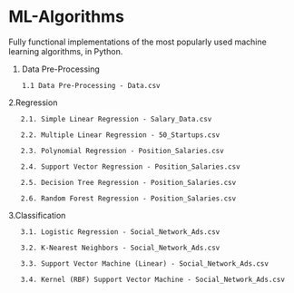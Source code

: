 # ML-Algorithms

Fully functional implementations of the most popularly used machine learning algorithms, in Python.

1. Data Pre-Processing
   
       1.1 Data Pre-Processing - Data.csv

2.Regression
   
       2.1. Simple Linear Regression - Salary_Data.csv
   
       2.2. Multiple Linear Regression - 50_Startups.csv
   
       2.3. Polynomial Regression - Position_Salaries.csv
   
       2.4. Support Vector Regression - Position_Salaries.csv
   
       2.5. Decision Tree Regression - Position_Salaries.csv
   
       2.6. Random Forest Regression - Position_Salaries.csv

3.Classification
   
       3.1. Logistic Regression - Social_Network_Ads.csv
   
       3.2. K-Nearest Neighbors - Social_Network_Ads.csv
   
       3.3. Support Vector Machine (Linear) - Social_Network_Ads.csv
   
       3.4. Kernel (RBF) Support Vector Machine - Social_Network_Ads.csv 
